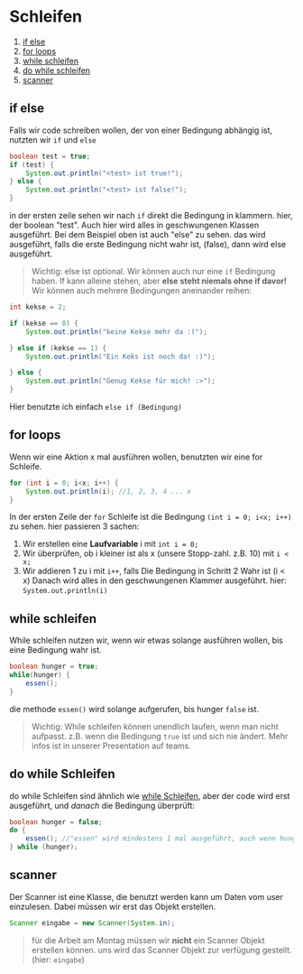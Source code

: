 # Schleifen
1. [if else](#if-else)
2. [for loops](#for-loops)
3. [while schleifen](#while-schleifen)
4. [do while schleifen](#do-while-schleifen)
5. [scanner](#scanner)
  
## if else
Falls wir code schreiben wollen, der von einer Bedingung abhängig ist, nutzten wir `if` und `else`
```java
boolean test = true;
if (test) {
    System.out.println("<test> ist true!");
} else {
    System.out.println("<test> ist false!");
}
```
in der ersten zeile sehen wir nach `if` direkt die Bedingung in klammern. hier, der boolean "test". Auch hier wird alles in geschwungenen Klassen ausgeführt. Bei dem Beispiel oben ist auch "else" zu sehen. das wird ausgeführt, falls die erste Bedingung nicht wahr ist, (false), dann wird else ausgeführt.
> Wichtig: else ist optional. Wir können auch nur eine `if` Bedingung haben. If kann alleine stehen, aber **else steht niemals ohne if davor!**
Wir können auch mehrere Bedingungen aneinander reihen:
```java
int kekse = 2;

if (kekse == 0) {
    System.out.println("keine Kekse mehr da :(");

} else if (kekse == 1) {
    System.out.println("Ein Keks ist noch da! :)");

} else {
    System.out.println("Genug Kekse für mich! :>");
}
```
Hier benutzte ich einfach `else if (Bedingung)`

## for loops
Wenn wir eine Aktion x mal ausführen wollen, benutzten wir eine for Schleife.
```java
for (int i = 0; i<x; i++) {
    System.out.println(i); //1, 2, 3, 4 ... x
}
```
In der ersten Zeile der `for` Schleife ist die Bedingung `(int i = 0; i<x; i++)` zu sehen. hier passieren 3 sachen:
1. Wir erstellen eine **Laufvariable** i mit `int i = 0;`
2. Wir überprüfen, ob i kleiner ist als x (unsere Stopp-zahl. z.B. 10) mit `i < x;` 
3. Wir addieren 1 zu i mit `i++`, falls Die Bedingung in Schritt 2 Wahr ist (i < x) 
Danach wird alles in den geschwungenen Klammer ausgeführt. hier: `System.out.println(i)`
  
## while schleifen
While schleifen nutzen wir, wenn wir etwas solange ausführen wollen, bis eine Bedingung wahr ist.
```java
boolean hunger = true;
while(hunger) {
    essen();
}
```
die methode `essen()` wird solange aufgerufen, bis hunger `false` ist.
> Wichtig: While schleifen können unendlich laufen, wenn man nicht aufpasst. z.B. wenn die Bedingung `true` ist und sich nie ändert.
Mehr infos ist in unserer Presentation auf teams.
  
## do while Schleifen
do while Schleifen sind ähnlich wie [while Schleifen](#while-schleifen), aber der code wird erst ausgeführt, und *danach* die Bedingung überprüft:
```java
boolean hunger = false;
do {
    essen(); //"essen" wird mindestens 1 mal ausgeführt, auch wenn hunger == false ist.
} while (hunger);
```
  
## scanner
Der Scanner ist eine Klasse, die benutzt werden kann um Daten vom user einzulesen. Dabei müssen wir erst das Objekt erstellen.
```java
Scanner eingabe = new Scanner(System.in);
```
> für die Arbeit am Montag müssen wir **nicht** ein Scanner Objekt erstellen können. uns wird das Scanner Objekt zur verfügung gestellt. (hier: `eingabe`)  